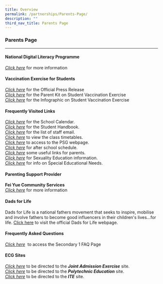 ```yaml
---
title: Overview
permalink: /partnerships/Parents-Page/
description: ""
third_nav_title: Parents Page
---
```

### **Parents Page**
--------------------------------------------------------------------
#### **National Digital Literacy Programme**

[_Click here_](https://staging.df867at3k0x17.amplifyapp.com/hillgrove-experience/National-Digital-Literacy/) for more information

#### **Vaccination Exercise for Students**
[_Click here_](https://drive.google.com/file/d/1SRbUiDPYNbotp21bBCY2eJapMCSnAy-v/view?usp=sharing) for the Official Press Release  
[_Click here_](https://drive.google.com/file/d/1myyjo9z-37hnMcSzFhx2E8M6E375c-RG/view?usp=sharing) for the Parent Kit on Student Vaccination Exercise  
[_Click here_](/files/vaccination-for-students.pdf) for the Infographic on Student Vaccination Exercise

#### **Frequently Visited Links**

_[Click here](https://staging.df867at3k0x17.amplifyapp.com/student-admin/Student-Matters/school-calender/)_ for the School Calendar.  
_[Click here](https://drive.google.com/file/d/1lygb7rDMPZq4ZMkETG1DSME1mH4QKNti/view?usp=sharing)_ for the Student Handbook.  
[_Click here_](https://staging.df867at3k0x17.amplifyapp.com/contact-us/) for the list of staff email.  
[_Click here_](https://staging.df867at3k0x17.amplifyapp.com/student-admin/Student-Matters/school-timetable/) to view the class timetables.  
[_Click here_](https://www.hillgrovesec.moe.edu.sg/partnerships/parents-support-group-psg) to access to the PSG webpage.  
_[Click here](https://drive.google.com/drive/folders/1nkt_6uZ1Mjhl71jgBGaR0BF0AsBjvL8v?usp=sharing)_ for after school schedule.  
[_Click here_](https://staging.df867at3k0x17.amplifyapp.com/partnerships/Links/parents/) some useful links for parents.  
[_Click here_](https://drive.google.com/file/d/1mr89LzRNg48iLqZVvwp_a6CmhduK9wM-/view) for Sexuality Education information.   
[_Click here_](/files/Special%20Needs.pdf) for info on Special Educational Needs.

#### **Parenting Support Provider**
**Fei Yue Community Services** <br>
[_Click here_](https://drive.google.com/file/d/1_3BtM3g0AADGYubAiLlFZ6HR2_pxCp7x/view?usp=sharing) for more information

#### **Dads for Life**
Dads for Life is a national fathers movement that seeks to inspire, mobilise and involve fathers to become good influencers in their children's lives...for life. [Click here](http://dadsforlife.sg/) to visit the official Dads for Life webpage.

#### **Frequently Asked Questions**
_[Click here](https://staging.df867at3k0x17.amplifyapp.com/partnerships/Parents-Page/FAQ/)_  to access the Secondary 1 FAQ Page

#### **ECG Sites**
[_Click here_](https://www.moe.gov.sg/education/admissions/jae) to be directed to the **_Joint Admission Exercise_** site.  
[_Click here_](https://www.polytechnic.edu.sg/) to be directed to the **_Polytechnic Education_** site.  
[_Click here_](https://www.ite.edu.sg/) to be directed to the **_ITE_** site.